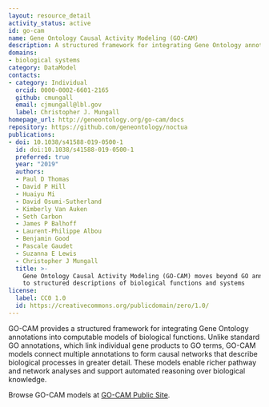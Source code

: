 ```yaml
---
layout: resource_detail
activity_status: active
id: go-cam
name: Gene Ontology Causal Activity Modeling (GO-CAM)
description: A structured framework for integrating Gene Ontology annotations into computable models of biological functions.
domains:
- biological systems
category: DataModel
contacts:
- category: Individual
  orcid: 0000-0002-6601-2165
  github: cmungall
  email: cjmungall@lbl.gov
  label: Christopher J. Mungall
homepage_url: http://geneontology.org/go-cam/docs
repository: https://github.com/geneontology/noctua
publications:
- doi: 10.1038/s41588-019-0500-1
  id: doi:10.1038/s41588-019-0500-1
  preferred: true
  year: "2019"
  authors:
  - Paul D Thomas
  - David P Hill
  - Huaiyu Mi
  - David Osumi-Sutherland
  - Kimberly Van Auken
  - Seth Carbon
  - James P Balhoff
  - Laurent-Philippe Albou
  - Benjamin Good
  - Pascale Gaudet
  - Suzanna E Lewis
  - Christopher J Mungall
  title: >-
    Gene Ontology Causal Activity Modeling (GO-CAM) moves beyond GO annotations
    to structured descriptions of biological functions and systems
license:
  label: CC0 1.0
  id: https://creativecommons.org/publicdomain/zero/1.0/
---
```


GO-CAM provides a structured framework for integrating Gene Ontology annotations into 
computable models of biological functions. Unlike standard GO annotations, which link 
individual gene products to GO terms, GO-CAM models connect multiple annotations to 
form causal networks that describe biological processes in greater detail. These models 
enable richer pathway and network analyses and support automated reasoning over 
biological knowledge.

Browse GO-CAM models at [GO-CAM Public Site](http://geneontology.org/go-cam).
